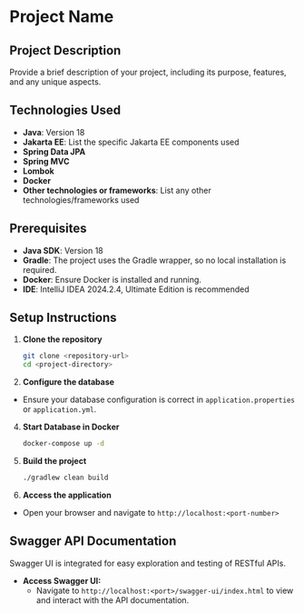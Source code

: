 # Project Name

## Project Description
Provide a brief description of your project, including its purpose, features, and any unique aspects.

## Technologies Used
- **Java**: Version 18
- **Jakarta EE**: List the specific Jakarta EE components used
- **Spring Data JPA**
- **Spring MVC**
- **Lombok**
- **Docker**
- **Other technologies or frameworks**: List any other technologies/frameworks used

## Prerequisites
- **Java SDK**: Version 18
- **Gradle**: The project uses the Gradle wrapper, so no local installation is required.
- **Docker**: Ensure Docker is installed and running.
- **IDE**: IntelliJ IDEA 2024.2.4, Ultimate Edition is recommended

## Setup Instructions

1. **Clone the repository**
    ```bash
    git clone <repository-url>
    cd <project-directory>
    ```

2. **Configure the database**
  - Ensure your database configuration is correct in `application.properties` or `application.yml`.

4. **Start Database in Docker**
    ```bash
    docker-compose up -d
    ```

3. **Build the project**
    ```bash
    ./gradlew clean build
    ```

5. **Access the application**
  - Open your browser and navigate to `http://localhost:<port-number>`

## Swagger API Documentation

Swagger UI is integrated for easy exploration and testing of RESTful APIs.

- **Access Swagger UI:**
   - Navigate to `http://localhost:<port>/swagger-ui/index.html` to view and interact with the API documentation.
